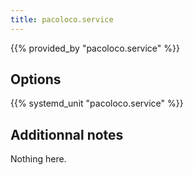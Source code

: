 ```yaml
---
title: pacoloco.service
---
```


{{% provided_by "pacoloco.service" %}}

## Options

{{% systemd_unit "pacoloco.service" %}}

## Additionnal notes

Nothing here.